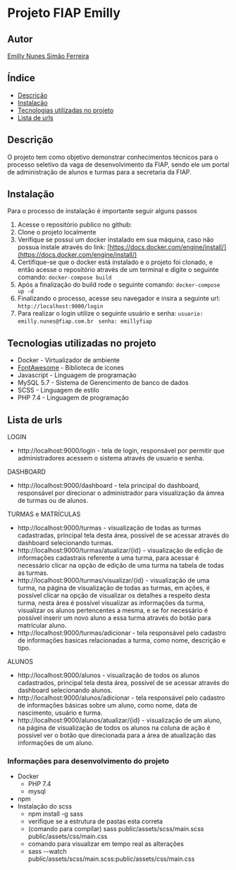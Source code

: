 # Projeto FIAP Emilly
## Autor
[Emilly Nunes Simão Ferreira](www.linkedin.com/in/emilly-nunes)

## Índice
- [Descrição](#descrição)
- [Instalação](#instalação)
- [Tecnologias utilizadas no projeto](#tecnologias-utilizadas-no-projeto)
- [Lista de urls](#lista-de-urls)

## Descrição
O projeto tem como objetivo demonstrar conhecimentos técnicos para o processo seletivo da vaga de desenvolvimento da FIAP, sendo ele um portal de administração de alunos e turmas para a secretaria da FIAP.

## Instalação
Para o processo de instalação é importante seguir alguns passos 
1. Acesse o repositório publico no github: 
2. Clone o projeto localmente 
3. Verifique se possui um docker instalado em sua máquina, caso não possua instale através do link: [https://docs.docker.com/engine/install/](https://docs.docker.com/engine/install/)
4. Certifique-se que o docker está instalado e o projeto foi clonado, e então acesse o repositório através de um terminal e digite o seguinte comando:
`docker-compose build`
5. Após a finalização do build rode o seguinte comando:
`docker-compose up -d `
6. Finalizando o processo, acesse seu navegador e insira a seguinte url:
`http://localhost:9000/login`
7. Para realizar o login utilize o seguinte usuário e senha:
`usuario: emilly.nunes@fiap.com.br `
`senha: emillyfiap`

## Tecnologias utilizadas no projeto
* Docker - Virtualizador de ambiente 
* [FontAwesome](https://fontawesome.com/icons) - Biblioteca de ícones
* Javascript - Linguagem de programação
* MySQL 5.7 - Sistema de Gerencimento de banco de dados
* SCSS - Linguagem de estilo
* PHP 7.4 - Linguagem de programação


## Lista de urls 

LOGIN

- http://localhost:9000/login - tela de login, responsável por permitir que administradores acessem o sistema através de usuario e senha.

DASHBOARD
- http://localhost:9000/dashboard - tela principal do dashboard, responsável por direcionar o administrador para visualização da ámrea de turmas ou de alunos.  

TURMAS e MATRÍCULAS

- http://localhost:9000/turmas - visualização de todas as turmas cadastradas, principal tela desta área, possivel de se acessar através do dashboard selecionando turmas.
- http://localhost:9000/turmas/atualizar/{id} - visualização de edição de informações cadastrais referente a uma turma, para acessar é necessário clicar na opção de edição de uma turma na tabela de todas as turmas.
- http://localhost:9000/turmas/visualizar/{id} - visualização de uma turma, na página de visualização de todas as turmas, em ações, é possível clicar na opção de visualizar os detalhes a respeito desta turma, nesta área é possível visualizar as informações da turma, visualizar os alunos pertencentes a mesma, e se for necessário é possível inserir um novo aluno a essa turma através do botão para matricular aluno.
- http://localhost:9000/turmas/adicionar - tela responsável pelo cadastro de informações basicas relacionadas a turma, como nome, descrição e tipo.

ALUNOS

- http://localhost:9000/alunos - visualização de todos os alunos cadastrados, principal tela desta área, 
possivel de se acessar através do dashboard selecionando alunos.
- http://localhost:9000/alunos/adicionar - tela responsável pelo cadastro de informações básicas sobre um aluno, como nome, data de nascimento, usuário e turma.
- http://localhost:9000/alunos/atualizar/{id} - visualização de um aluno, na página de visualização de todos os alunos na coluna de ação é possível ver o botão que direcionada para a área de atualização das informações de um aluno.


### Informações para desenvolvimento do projeto
- Docker 
    - PHP 7.4
    - mysql
- npm
- Instalação do scss 
    - npm install -g sass
    - verifique se a estrutura de pastas esta correta 
    - (comando para compilar) sass public/assets/scss/main.scss public/assets/css/main.css
    - comando para visualizar em tempo real as alterações 
    - sass --watch public/assets/scss/main.scss:public/assets/css/main.css


